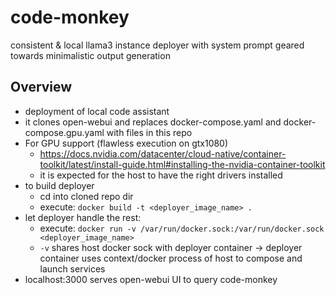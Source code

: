 # code-monkey
consistent &amp; local llama3 instance deployer with system prompt geared towards minimalistic output generation

## Overview
- deployment of local code assistant
- it clones open-webui and replaces docker-compose.yaml and docker-compose.gpu.yaml with files in this repo
- For GPU support (flawless execution on gtx1080)
    - https://docs.nvidia.com/datacenter/cloud-native/container-toolkit/latest/install-guide.html#installing-the-nvidia-container-toolkit
    - it is expected for the host to have the right drivers installed
- to build deployer
    - cd into cloned repo dir
    - execute: `docker build -t <deployer_image_name> .`
- let deployer handle the rest:
    - execute: `docker run -v /var/run/docker.sock:/var/run/docker.sock <deployer_image_name>`
    - `-v` shares host docker sock with deployer container -> deployer container uses context/docker process of host to compose and launch services
- localhost:3000 serves open-webui UI to query code-monkey
